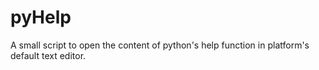 # pyHelp
A small script to open the content of python's help function in platform's default text editor.

